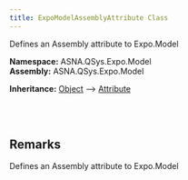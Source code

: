 ```yaml
---
title: ExpoModelAssemblyAttribute Class
---
```


Defines an Assembly attribute to Expo.Model

**Namespace:** ASNA.QSys.Expo.Model <br/>
**Assembly:** ASNA.QSys.Expo.Model

**Inheritance:** [Object](https://docs.microsoft.com/en-us/dotnet/api/system.object) --> [Attribute](https://docs.microsoft.com/en-us/dotnet/api/system.attribute)

<br>
<br>

## Remarks

Defines an Assembly attribute to Expo.Model

[//]: # ($$TODO: Complete the Remarks section.)

<br>
<br>

